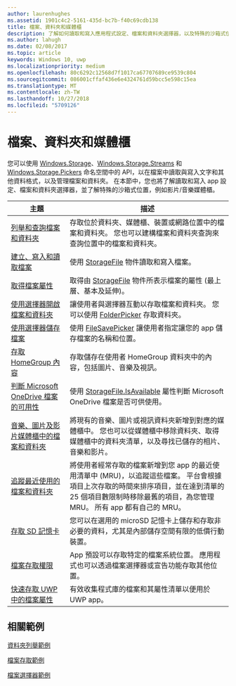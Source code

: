 ```yaml
---
author: laurenhughes
ms.assetid: 1901c4c2-5161-435d-bc7b-f40c69cdb138
title: 檔案、資料夾和媒體櫃
description: 了解如何讀取和寫入應用程式設定、檔案和資料夾選擇器，以及特殊的沙箱式位置，例如影片/音樂媒體櫃。
ms.author: lahugh
ms.date: 02/08/2017
ms.topic: article
keywords: Windows 10, uwp
ms.localizationpriority: medium
ms.openlocfilehash: 80c6292c12568d7f1017ca67707689ce9539c804
ms.sourcegitcommit: 086001cffaf436e6e4324761d59bcc5e598c15ea
ms.translationtype: MT
ms.contentlocale: zh-TW
ms.lasthandoff: 10/27/2018
ms.locfileid: "5709126"
---
```

 # <a name="files-folders-and-libraries"></a>檔案、資料夾和媒體櫃


您可以使用 [Windows.Storage](https://msdn.microsoft.com/library/windows/apps/br227346)、[Windows.Storage.Streams](https://msdn.microsoft.com/library/windows/apps/br241791) 和 [Windows.Storage.Pickers](https://msdn.microsoft.com/library/windows/apps/br207928) 命名空間中的 API，以在檔案中讀取與寫入文字和其他資料格式，以及管理檔案和資料夾。 在本節中，您也將了解讀取和寫入 app 設定、檔案和資料夾選擇器，並了解特殊的沙箱式位置，例如影片/音樂媒體櫃。

| 主題 | 描述  |
|-------|--------------|
| [列舉和查詢檔案和資料夾](quickstart-listing-files-and-folders.md) | 存取位於資料夾、媒體櫃、裝置或網路位置中的檔案和資料夾。 您也可以建構檔案和資料夾查詢來查詢位置中的檔案和資料夾。 |
| [建立、寫入和讀取檔案](quickstart-reading-and-writing-files.md) | 使用 [StorageFile](https://msdn.microsoft.com/library/windows/apps/br227171) 物件讀取和寫入檔案。 |
| [取得檔案屬性](quickstart-getting-file-properties.md) | 取得由 [StorageFile](https://msdn.microsoft.com/library/windows/apps/br227171) 物件所表示檔案的屬性 (最上層、基本及延伸)。 |
| [使用選擇器開啟檔案和資料夾](quickstart-using-file-and-folder-pickers.md) | 讓使用者與選擇器互動以存取檔案和資料夾。 您可以使用 [FolderPicker](https://msdn.microsoft.com/library/windows/apps/br207881) 存取資料夾。 |
| [使用選擇器儲存檔案](quickstart-save-a-file-with-a-picker.md) | 使用 [FileSavePicker](https://msdn.microsoft.com/library/windows/apps/br207871) 讓使用者指定讓您的 app 儲存檔案的名稱和位置。 |
| [存取 HomeGroup 內容](quickstart-accessing-homegroup-content.md) | 存取儲存在使用者 HomeGroup 資料夾中的內容，包括圖片、音樂及視訊。 |
| [判斷 Microsoft OneDrive 檔案的可用性](quickstart-determining-availability-of-microsoft-onedrive-files.md) | 使用 [StorageFile.IsAvailable](https://msdn.microsoft.com/library/windows/apps/windows.storage.storagefile.isavailable.aspx) 屬性判斷 Microsoft OneDrive 檔案是否可供使用。 |
| [音樂、圖片及影片媒體櫃中的檔案和資料夾](quickstart-managing-folders-in-the-music-pictures-and-videos-libraries.md) | 將現有的音樂、圖片或視訊資料夾新增到對應的媒體櫃中。 您也可以從媒體櫃中移除資料夾、取得媒體櫃中的資料夾清單，以及尋找已儲存的相片、音樂和影片。 |
| [追蹤最近使用的檔案和資料夾](how-to-track-recently-used-files-and-folders.md) | 將使用者經常存取的檔案新增到您 app 的最近使用清單中 (MRU)，以追蹤這些檔案。 平台會根據項目上次存取的時間來排序項目，並在達到清單的 25 個項目數限制時移除最舊的項目，為您管理 MRU。 所有 app 都有自己的 MRU。 |
| [存取 SD 記憶卡](access-the-sd-card.md) | 您可以在選用的 microSD 記憶卡上儲存和存取非必要的資料，尤其是內部儲存空間有限的低價行動裝置。 |
| [檔案存取權限](file-access-permissions.md) | App 預設可以存取特定的檔案系統位置。 應用程式也可以透過檔案選擇器或宣告功能存取其他位置。 |
| [快速存取 UWP 中的檔案屬性](fast-file-properties.md) | 有效收集程式庫的檔案和其屬性清單以便用於 UWP app。 |

## <a name="related-samples"></a>相關範例
[資料夾列舉範例](http://go.microsoft.com/fwlink/p/?linkid=619993)

[檔案存取範例](http://go.microsoft.com/fwlink/p/?linkid=619995)

[檔案選擇器範例](http://go.microsoft.com/fwlink/p/?linkid=619994)
 

 
